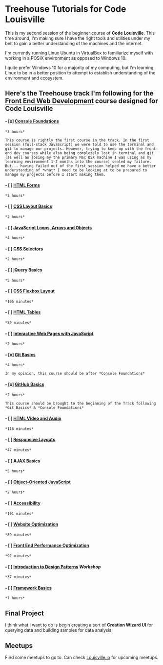 # Treehouse Tutorials for Code Louisville

This is my second session of the beginner course of **Code Louisville**. This time around, I'm making sure I have the right tools and utilities under my belt to gain a better understanding of the machines and the internet.

I'm currently running Linux Ubuntu in VirtualBox to familiarize myself with working in a POSIX environment as opposed to Windows 10.

I quite prefer Windows 10 for a majority of my computing, but I'm learning Linux to be in a better position to attempt to establish understanding of the environment and ecosystem.

## Here's the Treehouse track I'm following for the [Front End Web Development](https://teamtreehouse.com/tracks/front-end-web-development-2) course designed for Code Louisville

#### - [x] [Console Foundations](https://teamtreehouse.com/library/console-foundations) 
    
    *3 hours*

    This course is rightly the first course in the track. In the first session (full-stack JavaScript) we were told to use the terminal and git to manage our projects. However, trying to keep up with the front-end dev courses while also being completely lost in terminal and git (as well as losing my the primary Mac OSX machine I was using as my learning environment 1-2 months into the course) sealed my failure. 
    But... having failed out of the first session helped me have a better understanding of *what* I need to be looking at to be prepared to manage my projects before I start making them.

#### - [ ] [HTML Forms](https://teamtreehouse.com/library/html-forms) 
    
    *2 hours*

#### - [ ] [CSS Layout Basics](https://teamtreehouse.com/library/css-layout-basics) 

    *2 hours*

#### - [ ] [JavaScript Loops, Arrays and Objects](https://teamtreehouse.com/library/javascript-loops-arrays-and-objects) 

    *4 hours*

#### - [ ] [CSS Selectors](https://teamtreehouse.com/library/css-selectors) 

    *2 hours*

#### - [ ] [jQuery Basics](https://teamtreehouse.com/library/jquery-basics) 

    *5 hours*

#### - [ ] [CSS Flexbox Layout](https://teamtreehouse.com/library/css-flexbox-layout) 

    *105 minutes*

#### - [ ] [HTML Tables](https://teamtreehouse.com/library/html-tables) 

    *59 minutes*

#### - [ ] [Interactive Web Pages with JavaScript](https://teamtreehouse.com/library/interactive-web-pages-with-javascript) 

    *2 hours*

#### - [x] [Git Basics](https://teamtreehouse.com/library/git-basics) 

    *4 hours*

    In my opinion, this course should be after *Console Foundations*

#### - [x] [GitHub Basics](https://teamtreehouse.com/library/github-basics) 

    *2 hours*

    This course should be brought to the beginning of the Track following *Git Basics* & *Console Foundations*

#### - [ ] [HTML Video and Audio](https://teamtreehouse.com/library/html-video-and-audio) 

    *116 minutes*

#### - [ ] [Responsive Layouts](https://teamtreehouse.com/library/responsive-layouts) 

    *47 minutes*

#### - [ ] [AJAX Basics](https://teamtreehouse.com/library/ajax-basics)

    *5 hours*

#### - [ ] [Object-Oriented JavaScript](https://teamtreehouse.com/library/objectoriented-javascript) 

    *2 hours*

#### - [ ] [Accessibility](https://teamtreehouse.com/library/accessibility) 

    *101 minutes*

#### - [ ] [Website Optimization](https://teamtreehouse.com/library/website-optimization) 

    *89 minutes*

#### - [ ] [Front End Performance Optimization](https://teamtreehouse.com/library/front-end-performance-optimization) 

    *92 minutes*

#### - [ ] [Introduction to Design Patterns](https://teamtreehouse.com/library/introduction-to-design-patterns)  *Workshop*

    *37 minutes*

#### - [ ] [Framework Basics](https://teamtreehouse.com/library/framework-basics) 

    *7 hours*



## Final Project

I think what I want to do is begin creating a sort of **Creation Wizard UI** for querying data and building samples for data analysis

## Meetups

Find some meetups to go to. Can check [Louisville.io](louisville.io) for upcoming meetups.